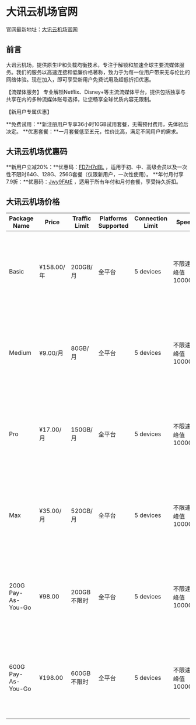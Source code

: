 # 大讯云机场官网

官网最新地址：[大讯云机场官网](https://daxuns.top/#/register?code=BkFgz8NC)


## 前言

大讯云机场，提供原生IP和负载均衡技术，专注于解锁和加速全球主要流媒体服务。我们的服务以高速连接和低廉价格著称，致力于为每一位用户带来无与伦比的网络体验。现在加入，即可享受新用户免费试用及超低折扣优惠。

【流媒体服务】
专业解锁Netflix、Disney+等主流流媒体平台，提供包括独享与共享在内的多种流媒体账号选择，让您畅享全球优质内容无限制。

【新用户专属优惠】

**免费试用：**新注册用户专享36小时10GB试用套餐，无需预付费用，先体验后决定。
**优惠套餐：**一月套餐低至五元，性价比高，满足不同用户的需求。

## 大讯云机场优惠码

**新用户立减20%：**优惠码：[FD7H7dBL](https://daxuns.top/#/register?code=BkFgz8NC) ，适用于初、中、高级会员以及一次性不限时64G、128G、256G套餐（仅限新用户，一次性使用）。
**年付月付享7.9折：**优惠码：[Jwy9FAtE](https://daxuns.top/#/register?code=BkFgz8NC) ，适用于所有年付和月付套餐，享受持久折扣。


## 大讯云机场价格

| Package Name | Price      | Traffic Limit      | Platforms Supported    | Connection Limit | Speed     | Features                                                                                              |
|--------------|------------|--------------------|------------------------|------------------|-----------|-------------------------------------------------------------------------------------------------------|
| Basic        | ¥158.00/年 | 200GB/月           | 全平台                | 5 devices         | 不限速，峰值10000M | - 自研3.0 AI隧道节点<br>- 全球多地加速<br>- 解锁流媒体 (奈飞/迪士尼/ChatGPT)<br>- 禁止共享分享账号    |
| Medium       | ¥9.00/月   | 80GB/月            | 全平台                | 5 devices         | 不限速，峰值10000M | - 自研3.0 AI隧道节点<br>- 全球多地加速<br>- 解锁流媒体 (奈飞/迪士尼/ChatGPT)<br>- 禁止共享分享账号    |
| Pro          | ¥17.00/月  | 150GB/月           | 全平台                | 5 devices         | 不限速，峰值10000M | - 自研3.0 AI隧道节点<br>- 全球多地加速<br>- 解锁流媒体 (奈飞/迪士尼/ChatGPT)<br>- 禁止共享分享账号    |
| Max          | ¥35.00/月  | 520GB/月           | 全平台                | 5 devices         | 不限速，峰值10000M | - 自研3.0 AI隧道节点<br>- 全球多地加速<br>- 解锁流媒体 (奈飞/迪士尼/ChatGPT)<br>- 禁止共享分享账号    |
| 200G Pay-As-You-Go | ¥98.00  | 200GB 不限时      | 全平台                | 5 devices         | 不限速，峰值10000M | - 自研3.0 AI隧道节点<br>- 全球多地加速<br>- 解锁流媒体 (奈飞/迪士尼/ChatGPT)<br>- 禁止共享分享账号    |
| 600G Pay-As-You-Go | ¥198.00 | 600GB 不限时      | 全平台                | 5 devices         | 不限速，峰值10000M | - 自研3.0 AI隧道节点<br>- 全球多地加速<br>- 解锁流媒体 (奈飞/迪士尼/ChatGPT)<br>- 禁止共享分享账号    |


